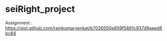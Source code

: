 # seiRight_project
Assignment : https://gist.github.com/ramkumarvenkat/b7026550e859f5881c937d9aaed8bc84
